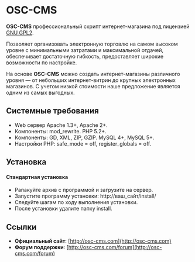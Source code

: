 # OSC-CMS

**OSC-CMS** профессиональный скрипт интернет-магазина под лицензией [GNU GPL2](http://github.com/OSC-CMS/Shopping-Cart/blob/master/LICENSE).

Позволяет организовать электронную торговлю на самом высоком уровне с минимальными затратами и максимальной отдачей, обеспечивает достаточную гибкость, предоставляет широкие возможности по настройке.

На основе **OSC-CMS** можно создать интернет-магазины различного уровня — от небольших интернет-витрин до крупных электронных магазинов. С учетом низкой стоимости наше предложение является одним из самых выгодных.

## Системные требования
  * Web сервер Apache 1.3+, Apache 2+.
  * Компоненты: mod_rewrite. PHP 5.2+.
  * Компоненты: GD, XML, ZIP, GZIP. MySQL 4+, MySQL 5+.
  * Настройки PHP: safe_mode = off, register_globals = off.

## Установка

#### Стандартная установка

  * Рапакуйте архив с программой и загрузите на сервер.
  * Запустите программу установки: http://ваш_сайт/install/
  * Следуйте шагам по ходу выполнения установки.
  * После установки удалите папку install.

## Ссылки

  * **Официальный сайт**: [http://osc-cms.com](http://osc-cms.com)
  * **Форум поддержки**: [http://osc-cms.com/forum](http://osc-cms.com/forum)